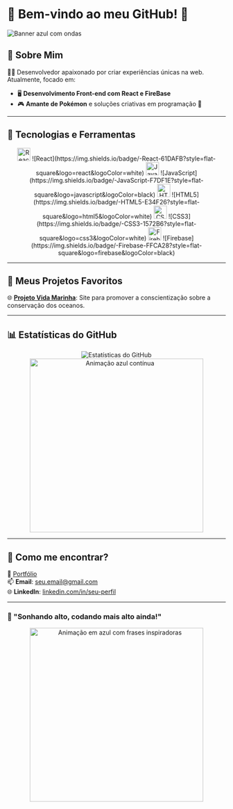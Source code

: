# 🌌 Bem-vindo ao meu GitHub! 👋

![Banner azul com ondas](https://media.giphy.com/media/U5KrQcCQ8Vh2g/giphy.gif) <!-- Um GIF azul com ondas dinâmicas -->

## 🚀 Sobre Mim  
👨‍💻 Desenvolvedor apaixonado por criar experiências únicas na web. Atualmente, focado em:
- 🖥️ **Desenvolvimento Front-end com React e FireBase**
- 🎮 **Amante de Pokémon** e soluções criativas em programação 🎉  

---

## 🔧 Tecnologias e Ferramentas  

<div align="center">
  <img src="https://media.giphy.com/media/13HgwGsXF0aiGY/giphy.gif" width="30" alt="React"> ![React](https://img.shields.io/badge/-React-61DAFB?style=flat-square&logo=react&logoColor=white)  
  <img src="https://media.giphy.com/media/ZVik7pBtu9dNS/giphy.gif" width="30" alt="JavaScript"> ![JavaScript](https://img.shields.io/badge/-JavaScript-F7DF1E?style=flat-square&logo=javascript&logoColor=black)  
  <img src="https://media.giphy.com/media/RbDKaczqWovIugyJmW/giphy.gif" width="30" alt="HTML5"> ![HTML5](https://img.shields.io/badge/-HTML5-E34F26?style=flat-square&logo=html5&logoColor=white)  
  <img src="https://media.giphy.com/media/10SvWCbt1ytWCc/giphy.gif" width="30" alt="CSS3"> ![CSS3](https://img.shields.io/badge/-CSS3-1572B6?style=flat-square&logo=css3&logoColor=white)  
  <img src="https://media.giphy.com/media/f9k1tV7HyORcngKF8v/giphy.gif" width="30" alt="Firebase"> ![Firebase](https://img.shields.io/badge/-Firebase-FFCA28?style=flat-square&logo=firebase&logoColor=black)
</div>

---

## 💫 Meus Projetos Favoritos  
🌐 **[Projeto Vida Marinha](#)**: Site para promover a conscientização sobre a conservação dos oceanos.  

---

## 📊 Estatísticas do GitHub  

<p align="center">
  <img src="https://github-readme-stats.vercel.app/api?username=Mauro0Mau&show_icons=true&theme=blueberry" alt="Estatísticas do GitHub">
  <br>
  <img src="https://media.giphy.com/media/xTiIzJSKB4l7xTouE8/giphy.gif" width="400" alt="Animação azul contínua">
</p>

---

## 🌌 Como me encontrar?  
🌟 [Portfólio](#)  
📫 **Email**: seu.email@gmail.com  
🌐 **LinkedIn**: [linkedin.com/in/seu-perfil](#)

---

### 🌈 "Sonhando alto, codando mais alto ainda!"  
<div align="center">
  <img src="https://i.pinimg.com/originals/25/5a/67/255a67145ed92cc39b4c2e70afeb2034.gif" width="400" alt="Animação em azul com frases inspiradoras">
</div>
